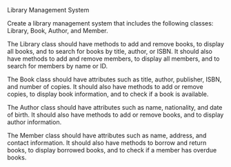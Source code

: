 Library Management System

Create a library management system that includes the following classes: Library, Book, Author, and Member.

The Library class should have methods to add and remove books, to display all books, and to search for books by title,
author, or ISBN. It should also have methods to add and remove members, to display all members, and to search for
members by name or ID.

The Book class should have attributes such as title, author, publisher, ISBN, and number of copies. It should also have
methods to add or remove copies, to display book information, and to check if a book is available.

The Author class should have attributes such as name, nationality, and date of birth. It should also have methods to add
or remove books, and to display author information.

The Member class should have attributes such as name, address, and contact information. It should also have methods to
borrow and return books, to display borrowed books, and to check if a member has overdue books.
